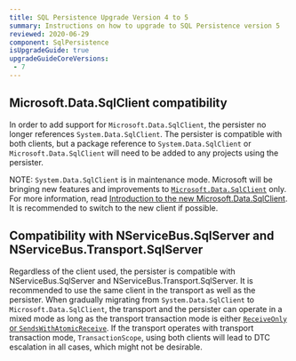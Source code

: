 ```yaml
---
title: SQL Persistence Upgrade Version 4 to 5
summary: Instructions on how to upgrade to SQL Persistence version 5
reviewed: 2020-06-29
component: SqlPersistence
isUpgradeGuide: true
upgradeGuideCoreVersions:
 - 7
---
```


## Microsoft.Data.SqlClient compatibility

In order to add support for `Microsoft.Data.SqlClient`, the persister no longer references `System.Data.SqlClient`. The persister is compatible with both clients, but a package reference to `System.Data.SqlClient` or `Microsoft.Data.SqlClient` will need to be added to any projects using the persister.

NOTE: `System.Data.SqlClient` is in maintenance mode. Microsoft will be bringing new features and improvements to [`Microsoft.Data.SqlClient`](https://www.nuget.org/packages/Microsoft.Data.SqlClient/) only. For more information, read [Introduction to the new Microsoft.Data.SqlClient](https://devblogs.microsoft.com/dotnet/introducing-the-new-microsoftdatasqlclient/). It is recommended to switch to the new client if possible.

## Compatibility with NServiceBus.SqlServer and NServiceBus.Transport.SqlServer

Regardless of the client used, the persister is compatible with NServiceBus.SqlServer and NServiceBus.Transport.SqlServer. It is recommended to use the same client in the transport as well as the persister. When gradually migrating from `System.Data.SqlClient` to `Microsoft.Data.SqlClient`, the transport and the persister can operate in a mixed mode as long as the transport transaction mode is either [`ReceiveOnly` or `SendsWithAtomicReceive`](/transports/sql/transactions.md). If the transport operates with transport transaction mode, `TransactionScope`, using both clients will lead to DTC escalation in all cases, which might not be desirable.